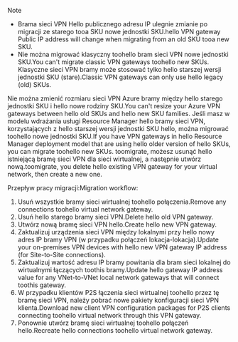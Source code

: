 > [!NOTE]
> * <span data-ttu-id="82461-101">Brama sieci VPN Hello publicznego adresu IP ulegnie zmianie po migracji ze starego tooa SKU nowe jednostki SKU.</span><span class="sxs-lookup"><span data-stu-id="82461-101">hello VPN gateway Public IP address will change when migrating from an old SKU tooa new SKU.</span></span>
> * <span data-ttu-id="82461-102">Nie można migrować klasyczny toohello bram sieci VPN nowe jednostki SKU.</span><span class="sxs-lookup"><span data-stu-id="82461-102">You can't migrate classic VPN gateways toohello new SKUs.</span></span> <span data-ttu-id="82461-103">Klasyczne sieci VPN bramy może stosować tylko hello starszej wersji jednostki SKU (stare).</span><span class="sxs-lookup"><span data-stu-id="82461-103">Classic VPN gateways can only use hello legacy (old) SKUs.</span></span>
> 

<span data-ttu-id="82461-104">Nie można zmienić rozmiaru sieci VPN Azure bramy między hello starego jednostki SKU i hello nowe rodziny SKU.</span><span class="sxs-lookup"><span data-stu-id="82461-104">You can't resize your Azure VPN gateways between hello old SKUs and hello new SKU families.</span></span> <span data-ttu-id="82461-105">Jeśli masz w modelu wdrażania usługi Resource Manager hello bramy sieci VPN, korzystających z hello starszej wersji jednostki SKU hello, można migrować toohello nowe jednostki SKU.</span><span class="sxs-lookup"><span data-stu-id="82461-105">If you have VPN gateways in hello Resource Manager deployment model that are using hello older version of hello SKUs, you can migrate toohello new SKUs.</span></span> <span data-ttu-id="82461-106">toomigrate, możesz usunąć hello istniejącą bramę sieci VPN dla sieci wirtualnej, a następnie utwórz nową.</span><span class="sxs-lookup"><span data-stu-id="82461-106">toomigrate, you delete hello existing VPN gateway for your virtual network, then create a new one.</span></span>

<span data-ttu-id="82461-107">Przepływ pracy migracji:</span><span class="sxs-lookup"><span data-stu-id="82461-107">Migration workflow:</span></span>

1. <span data-ttu-id="82461-108">Usuń wszystkie bramy sieci wirtualnej toohello połączenia.</span><span class="sxs-lookup"><span data-stu-id="82461-108">Remove any connections toohello virtual network gateway.</span></span>
2. <span data-ttu-id="82461-109">Usuń hello starego bramy sieci VPN.</span><span class="sxs-lookup"><span data-stu-id="82461-109">Delete hello old VPN gateway.</span></span>
3. <span data-ttu-id="82461-110">Utwórz nową bramę sieci VPN hello.</span><span class="sxs-lookup"><span data-stu-id="82461-110">Create hello new VPN gateway.</span></span>
4. <span data-ttu-id="82461-111">Zaktualizuj urządzenia sieci VPN między lokalnymi przy hello nowy adres IP bramy VPN (w przypadku połączeń lokacja-lokacja).</span><span class="sxs-lookup"><span data-stu-id="82461-111">Update your on-premises VPN devices with hello new VPN gateway IP address (for Site-to-Site connections).</span></span>
5. <span data-ttu-id="82461-112">Zaktualizuj wartość adresu IP bramy powitania dla bram sieci lokalnej do wirtualnymi łączących toothis bramy.</span><span class="sxs-lookup"><span data-stu-id="82461-112">Update hello gateway IP address value for any VNet-to-VNet local network gateways that will connect toothis gateway.</span></span>
6. <span data-ttu-id="82461-113">W przypadku klientów P2S łączenia sieci wirtualnej toohello przez tę bramę sieci VPN, należy pobrać nowe pakiety konfiguracji sieci VPN klienta.</span><span class="sxs-lookup"><span data-stu-id="82461-113">Download new client VPN configuration packages for P2S clients connecting toohello virtual network through this VPN gateway.</span></span>
7. <span data-ttu-id="82461-114">Ponownie utwórz bramę sieci wirtualnej toohello połączeń hello.</span><span class="sxs-lookup"><span data-stu-id="82461-114">Recreate hello connections toohello virtual network gateway.</span></span>

